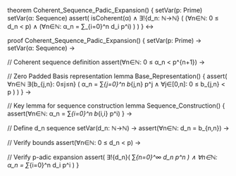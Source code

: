 theorem Coherent_Sequence_Padic_Expansion() {
  setVar(p: Prime)
  setVar(α: Sequence)
  assert(
    isCoherent(α) ∧
    ∃!{d_n: ℕ→ℕ} (
      (∀n∈ℕ: 0 ≤ d_n < p) ∧
      (∀n∈ℕ: α_n = ∑_{i=0}^n d_i p^i)
    )
  )
} ↔

proof Coherent_Sequence_Padic_Expansion() {
  setVar(p: Prime) →
  setVar(α: Sequence) →
  
  // Coherent sequence definition
  assert(∀n∈ℕ: 0 ≤ α_n < p^{n+1}) →
  
  // Zero Padded Basis representation
  lemma Base_Representation() {
    assert(
      ∀n∈ℕ ∃{b_{j,n}: 0≤j≤n} (
        α_n = ∑_{j=0}^n b_{j,n} p^j ∧
        ∀j∈[0,n]: 0 ≤ b_{j,n} < p
      )
    )
  } →

  // Key lemma for sequence construction
  lemma Sequence_Construction() {
    assert(∀n∈ℕ: α_n = ∑_{i=0}^n b_{i,i} p^i)
  } →

  // Define d_n sequence
  setVar(d_n: ℕ→ℕ) →
  assert(∀n∈ℕ: d_n = b_{n,n}) →
  
  // Verify bounds
  assert(∀n∈ℕ: 0 ≤ d_n < p) →
  
  // Verify p-adic expansion
  assert(
    ∃!{d_n}(
      ∑_{n=0}^∞ d_n p^n
    ) ∧
    ∀n∈ℕ: α_n = ∑_{i=0}^n d_i p^i
  )
}